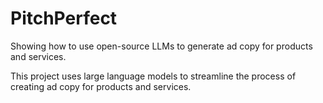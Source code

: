 # PitchPerfect
Showing how to use open-source LLMs to generate ad copy for products and services. 

This project uses large language models to streamline the process of creating ad copy for products and services. 

